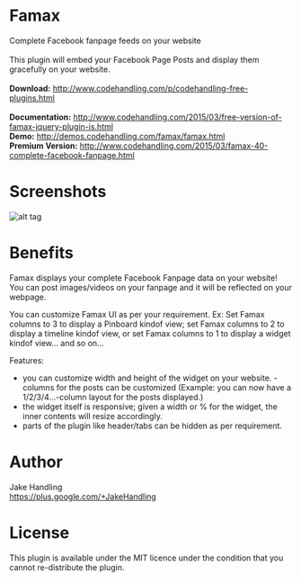 Famax
=====

Complete Facebook fanpage feeds on your website
<br>
<br>
This plugin will embed your Facebook Page Posts and display them gracefully on your website.
<br>
<br>
<b>Download:</b> http://www.codehandling.com/p/codehandling-free-plugins.html
<br><br>
<b>Documentation:</b> http://www.codehandling.com/2015/03/free-version-of-famax-jquery-plugin-is.html
<br>
<b>Demo:</b> http://demos.codehandling.com/famax/famax.html
<br>
<b>Premium Version:</b> http://www.codehandling.com/2015/03/famax-40-complete-facebook-fanpage.html

Screenshots
========

![alt tag](https://2.bp.blogspot.com/-cDleg-coTFg/V2utC40y0SI/AAAAAAAAB_s/zfk2j8Se118KP0h59DxU4i1Gaa2k0FP6QCLcB/s1600/fmax_screen_1.png)

Benefits
========

Famax displays your complete Facebook Fanpage data on your website! You can post images/videos on your fanpage and it will be reflected on your webpage. 

You can customize Famax UI as per your requirement. Ex: Set Famax columns to 3 to display a Pinboard kindof view; set Famax columns to 2 to display a timeline kindof view, or set Famax columns to 1 to display a widget kindof view... and so on... 

Features:
- you can customize width and height of the widget on your website. - columns for the posts can be customized (Example: you can now have a 1/2/3/4...-column layout for the posts displayed.)
- the widget itself is responsive; given a width or % for the widget, the inner contents will resize accordingly.
- parts of the plugin like header/tabs can be hidden as per requirement.

Author
======
Jake Handling<br>
https://plus.google.com/+JakeHandling

License
=======
This plugin is available under the MIT licence under the condition that you cannot re-distribute the plugin.

